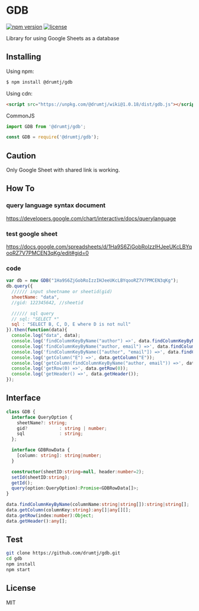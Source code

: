 # GDB

[![npm version](https://img.shields.io/npm/v/@drumtj/gdb.svg?style=flat)](https://www.npmjs.com/package/@drumtj/gdb)
[![license](https://img.shields.io/npm/l/@drumtj/gdb.svg)](#)

Library for using Google Sheets as a database


## Installing

Using npm:

```bash
$ npm install @drumtj/gdb
```

Using cdn:
```html
<script src="https://unpkg.com/@drumtj/wiki@1.0.18/dist/gdb.js"></script>
```

CommonJS
```js
import GDB from '@drumtj/gdb';
```
```js
const GDB = require('@drumtj/gdb');
```

## Caution
Only Google Sheet with shared link is working.

## How To

### query language syntax document
https://developers.google.com/chart/interactive/docs/querylanguage

### test google sheet
https://docs.google.com/spreadsheets/d/1Ha9S6ZjGobRoIzzIHJeeUKcLBYqooRZ7V7PMCEN3qKg/edit#gid=0

### code
```js
var db = new GDB("1Ha9S6ZjGobRoIzzIHJeeUKcLBYqooRZ7V7PMCEN3qKg");
db.query({
  ////// input sheetname or sheetid(gid)
  sheetName: "data",
  //gid: 122345642, //sheetid

  ////// sql query
  // sql: "SELECT *"
  sql : "SELECT B, C, D, E where D is not null"
}).then(function(data){
  console.log("data", data);
  console.log('findColumnKeyByName("author") =>', data.findColumnKeyByName("author"));
  console.log('findColumnKeyByName("author, email") =>', data.findColumnKeyByName("author, email"));
  console.log('findColumnKeyByName(["author", "email"]) =>', data.findColumnKeyByName(["author", "email"]));
  console.log('getColumn("E") =>', data.getColumn("E"));
  console.log('getColumn(findColumnKeyByName("author, email")) =>', data.getColumn(data.findColumnKeyByName("author, email")));
  console.log('getRow(0) =>', data.getRow(0));
  console.log('getHeader() =>', data.getHeader());
});
```

## Interface
```ts
class GDB {
  interface QueryOption {
  	sheetName?: string;
  	gid? 			: string | number;
  	sql				: string;
  };

  interface GDBRowData {
    [column: string]: string|number;
  }

  constructor(sheetID:string=null, header:number=2);
  setId(sheetID:string);
  getId();
  query(option:QueryOption):Promise<GDBRowData[]>;
}

data.findColumnKeyByName(columnName:string|string[]):string|string[];
data.getColumn(columnKey:string):any[]|any[][];
data.getRow(index:number):Object;
data.getHeader():any[];
```

## Test
```sh
git clone https://github.com/drumtj/gdb.git
cd gdb
npm install
npm start
```

## License

MIT
